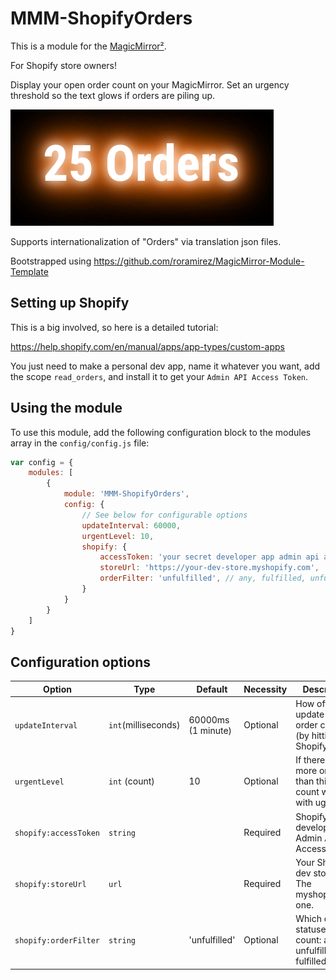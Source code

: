# MMM-ShopifyOrders

This is a module for the [MagicMirror²](https://github.com/MichMich/MagicMirror/).

For Shopify store owners! 

Display your open order count on your MagicMirror. Set an urgency threshold so the text glows if orders are piling up.

![A count of "25 Orders" glowing brightly, with urgency, over a black background.](https://github.com/fith/MMM-ShopifyOrders/blob/main/docs/urgency.png?raw=true)

Supports internationalization of "Orders" via translation json files.

Bootstrapped using https://github.com/roramirez/MagicMirror-Module-Template

## Setting up Shopify

This is a big involved, so here is a detailed tutorial:

https://help.shopify.com/en/manual/apps/app-types/custom-apps

You just need to make a personal dev app, name it whatever you want, add the scope `read_orders`, and install it to get your `Admin API Access Token`.

## Using the module

To use this module, add the following configuration block to the modules array in the `config/config.js` file:
```js
var config = {
    modules: [
        {
            module: 'MMM-ShopifyOrders',
            config: {
                // See below for configurable options
                updateInterval: 60000,
				urgentLevel: 10,
				shopify: {
                    accessToken: 'your secret developer app admin api access token',
                    storeUrl: 'https://your-dev-store.myshopify.com',
                    orderFilter: 'unfulfilled', // any, fulfilled, unfulfilled, etc
				}
            }
        }
    ]
}
```

## Configuration options

| Option           | Type                | Default            | Necessity | Description                                                          |
|----------------- |-------------------- |------------------- |---------- |--------------------------------------------------------------------- |
| `updateInterval` | `int`(milliseconds) | 60000ms (1 minute) | Optional  | How often to update the order count (by hitting the Shopify API).    |
| `urgentLevel`    | `int` (count)       | 10                 | Optional  | If there are more orders than this, the count will glow with ugency. |
| `shopify:accessToken` | `string`       |                    | Required  | Shopify developer app Admin API Access Token.                        |
| `shopify:storeUrl` | `url`             |                    | Required  | Your Shopify dev store url. The myshopify.com one.                   |
| `shopify:orderFilter` | `string`       | 'unfulfilled'      | Optional  | Which order statuses to count: any, unfulfilled, fulfilled           |
